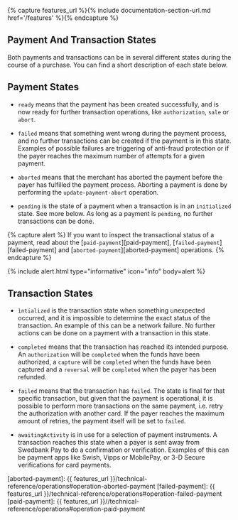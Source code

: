 {% capture features_url %}{% include documentation-section-url.md href='/features' %}{% endcapture %}

## Payment And Transaction States

Both payments and transactions can be in several different states during
the course of a purchase. You can find a short description of each state below.

## Payment States

*   `ready` means that the payment has been created successfully, and is now
    ready for further transaction operations, like `authorization`, `sale` or
    `abort`.

*   `failed` means that something went wrong during the payment process, and no
    further transactions can be created if the payment is in this state.
    Examples of possible failures are triggering of anti-fraud protection or if
    the payer reaches the maximum number of attempts for a given payment.

*   `aborted` means that the merchant has aborted the payment before the
    payer has fulfilled the payment process. Aborting a payment is done by
    performing the `update-payment-abort` operation.

*   `pending` is the state of a payment when a transaction is in an
    `initialized` state. See more below. As long as a payment is `pending`, no
    further transactions can be done.

{% capture alert %}
If you want to inspect the transactional status of a payment, read about the
[`paid-payment`][paid-payment],
[`failed-payment`][failed-payment] and
[`aborted-payment`][aborted-payment] operations.
{% endcapture %}

{% include alert.html type="informative" icon="info" body=alert %}

## Transaction States

*   `ìntialized` is the transaction state when something unexpected occurred, and
   it is impossible to determine the exact status of the transaction.
   An example of this can be a network failure.
   No further actions can be done on a payment with a transaction in this state.

*   `completed` means that the transaction has reached its intended purpose. An
    `authorization` will be `completed` when the funds have been authorized, a
    `capture` will be `completed` when the funds have been captured and a
    `reversal` will be `completed` when the payer has been refunded.

*   `failed` means that the transaction has `failed`. The state is final for
    that specific transaction, but given that the payment is operational, it is
    possible to perform more transactions on the same payment, i.e. retry the
    authorization with another card.
    If the payer reaches the maximum amount of retries, the payment itself will
    be set to `failed`.

*   `awaitingActivity` is in use for a selection of payment instruments. A
    transaction reaches this state when a payer is sent away from Swedbank Pay
    to do a confirmation or verification. Examples of this can be payment apps
    like Swish, Vipps or MobilePay, or 3-D Secure verifications for card
    payments.

[aborted-payment]: {{ features_url }}/technical-reference/operations#operation-aborted-payment
[failed-payment]: {{ features_url }}/technical-reference/operations#operation-failed-payment
[paid-payment]: {{ features_url }}//technical-reference/operations#operation-paid-payment
